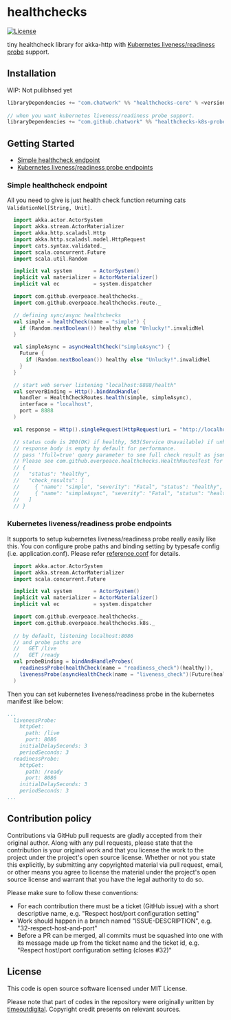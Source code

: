 # healthchecks
<!--
[![Build Status](https://travis-ci.org/everpeace/healthchecks.svg?branch=master)](https://travis-ci.org/everpeace/healthchecks)
-->
[![License](https://img.shields.io/badge/license-MIT-blue.svg)](LICENSE)

tiny healthcheck library for akka-http with [Kubernetes liveness/readiness probe][k8sprobe] support.

## Installation

WIP: Not pulibhsed yet

```scala
libraryDependencies += "com.chatwork" %% "healthchecks-core" % <version>
  
// when you want kubernetes liveness/readiness probe support.
libraryDependencies += "com.github.chatwork" %% "healthchecks-k8s-probes" % <version>
```

## Getting Started
- [Simple healthcheck endpoint](#simple-healthcheck-endpoint)
- [Kubernetes liveness/readiness probe endpoints](#kubernetes-livenessreadiness-probe-endpoints)

### Simple healthcheck endpoint
All you need to give is just health check function returning cats `ValidationNel[String, Unit]`.

```scala
  import akka.actor.ActorSystem
  import akka.stream.ActorMaterializer
  import akka.http.scaladsl.Http
  import akka.http.scaladsl.model.HttpRequest
  import cats.syntax.validated._
  import scala.concurrent.Future
  import scala.util.Random

  implicit val system       = ActorSystem()
  implicit val materializer = ActorMaterializer()
  implicit val ec           = system.dispatcher

  import com.github.everpeace.healthchecks._
  import com.github.everpeace.healthchecks.route._

  // defining sync/async healthchecks
  val simple = healthCheck(name = "simple") {
    if (Random.nextBoolean()) healthy else "Unlucky!".invalidNel
  }

  val simpleAsync = asyncHealthCheck("simpleAsync") {
    Future {
      if (Random.nextBoolean()) healthy else "Unlucky!".invalidNel
    }
  }

  // start web server listening "localhost:8888/health"
  val serverBinding = Http().bindAndHandle(
    handler = HealthCheckRoutes.health(simple, simpleAsync),
    interface = "localhost",
    port = 8888
  )

  val response = Http().singleRequest(HttpRequest(uri = "http://localhost:8888/health"))

  // status code is 200(OK) if healthy, 503(Service Unavailable) if unhealthy.
  // response body is empty by default for performance.
  // pass '?full=true' query parameter to see full check result as json. it would be similar to below.
  // Please see com.github.everpeace.healthchecks.HealthRoutesTest for various response patterns.
  // {
  //   "status": "healthy",
  //   "check_results": [
  //     { "name": "simple", "severity": "Fatal", "status": "healthy", "messages": [] },
  //     { "name": "simpleAsync", "severity": "Fatal", "status": "healthy", "messages": [] }
  //   ]
  // }
```

### Kubernetes liveness/readiness probe endpoints
It supports to setup kubernetes liveness/readiness probe really easily like this.  You con configure probe paths and binding setting by typesafe config (i.e. application.conf).  Please refer [reference.conf](k8s-probes/src/main/resources/reference.conf) for details.

```scala
  import akka.actor.ActorSystem
  import akka.stream.ActorMaterializer
  import scala.concurrent.Future

  implicit val system       = ActorSystem()
  implicit val materializer = ActorMaterializer()
  implicit val ec           = system.dispatcher

  import com.github.everpeace.healthchecks._
  import com.github.everpeace.healthchecks.k8s._
  
  // by default, listening localhost:8086
  // and probe paths are
  //   GET /live
  //   GET /ready
  val probeBinding = bindAndHandleProbes(
    readinessProbe(healthCheck(name = "readiness_check")(healthy)),
    livenessProbe(asyncHealthCheck(name = "liveness_check")(Future(healthy)))
  )
```

Then you can set kubernetes liveness/readiness probe in the kubernetes manifest like below:

```yaml
...
  livenessProbe:
    httpGet:
      path: /live
      port: 8086
    initialDelaySeconds: 3
    periodSeconds: 3
  readinessProbe:
    httpGet:
      path: /ready
      port: 8086
    initialDelaySeconds: 3
    periodSeconds: 3
...
```

## Contribution policy ##

Contributions via GitHub pull requests are gladly accepted from their original author. Along with any pull requests, please state that the contribution is your original work and that you license the work to the project under the project's open source license. Whether or not you state this explicitly, by submitting any copyrighted material via pull request, email, or other means you agree to license the material under the project's open source license and warrant that you have the legal authority to do so.

Please make sure to follow these conventions:
- For each contribution there must be a ticket (GitHub issue) with a short descriptive name, e.g. "Respect host/port configuration setting"
- Work should happen in a branch named "ISSUE-DESCRIPTION", e.g. "32-respect-host-and-port"
- Before a PR can be merged, all commits must be squashed into one with its message made up from the ticket name and the ticket id, e.g. "Respect host/port configuration setting (closes #32)"

## License
This code is open source software licensed under MIT License.

Please note that part of codes in the repository were originally written by [timeoutdigital](https://github.com/timeoutdigital).  Copyright credit presents on relevant sources.

[k8sprobe]: https://kubernetes.io/docs/tasks/configure-pod-container/configure-liveness-readiness-probes/ "Kubernetes liveness/readiness probe"

